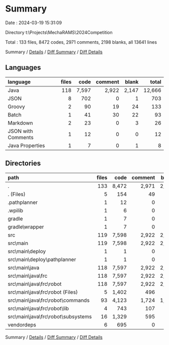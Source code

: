 # Summary

Date : 2024-03-19 15:31:09

Directory t:\\Projects\\MechaRAMS\\2024Competition

Total : 133 files,  8472 codes, 2971 comments, 2198 blanks, all 13641 lines

Summary / [Details](details.md) / [Diff Summary](diff.md) / [Diff Details](diff-details.md)

## Languages
| language | files | code | comment | blank | total |
| :--- | ---: | ---: | ---: | ---: | ---: |
| Java | 118 | 7,597 | 2,922 | 2,147 | 12,666 |
| JSON | 8 | 702 | 0 | 1 | 703 |
| Groovy | 2 | 90 | 19 | 24 | 133 |
| Batch | 1 | 41 | 30 | 22 | 93 |
| Markdown | 2 | 23 | 0 | 3 | 26 |
| JSON with Comments | 1 | 12 | 0 | 0 | 12 |
| Java Properties | 1 | 7 | 0 | 1 | 8 |

## Directories
| path | files | code | comment | blank | total |
| :--- | ---: | ---: | ---: | ---: | ---: |
| . | 133 | 8,472 | 2,971 | 2,198 | 13,641 |
| . (Files) | 5 | 154 | 49 | 49 | 252 |
| .pathplanner | 1 | 12 | 0 | 0 | 12 |
| .wpilib | 1 | 6 | 0 | 0 | 6 |
| gradle | 1 | 7 | 0 | 1 | 8 |
| gradle\\wrapper | 1 | 7 | 0 | 1 | 8 |
| src | 119 | 7,598 | 2,922 | 2,147 | 12,667 |
| src\\main | 119 | 7,598 | 2,922 | 2,147 | 12,667 |
| src\\main\\deploy | 1 | 1 | 0 | 0 | 1 |
| src\\main\\deploy\\pathplanner | 1 | 1 | 0 | 0 | 1 |
| src\\main\\java | 118 | 7,597 | 2,922 | 2,147 | 12,666 |
| src\\main\\java\\frc | 118 | 7,597 | 2,922 | 2,147 | 12,666 |
| src\\main\\java\\frc\\robot | 118 | 7,597 | 2,922 | 2,147 | 12,666 |
| src\\main\\java\\frc\\robot (Files) | 5 | 1,402 | 496 | 395 | 2,293 |
| src\\main\\java\\frc\\robot\\commands | 93 | 4,123 | 1,724 | 1,028 | 6,875 |
| src\\main\\java\\frc\\robot\\lib | 4 | 743 | 107 | 219 | 1,069 |
| src\\main\\java\\frc\\robot\\subsystems | 16 | 1,329 | 595 | 505 | 2,429 |
| vendordeps | 6 | 695 | 0 | 1 | 696 |

Summary / [Details](details.md) / [Diff Summary](diff.md) / [Diff Details](diff-details.md)